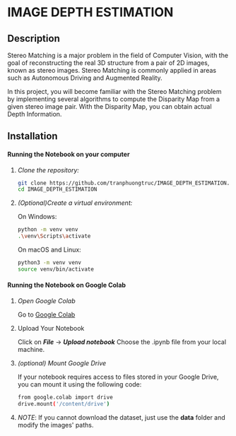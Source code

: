 # IMAGE DEPTH ESTIMATION
## Description
Stereo Matching is a major problem in the field of Computer Vision, with the goal of reconstructing the real 3D structure from a pair of 2D images, known as stereo images. Stereo Matching is commonly applied in areas such as Autonomous Driving and Augmented Reality.

In this project, you will become familiar with the Stereo Matching problem by implementing several algorithms to compute the Disparity Map from a given stereo image pair. With the Disparity Map, you can obtain actual Depth Information.

## Installation

#### Running the Notebook on your computer

1. *Clone the repository:*
    ```sh
    git clone https://github.com/tranphuongtruc/IMAGE_DEPTH_ESTIMATION.git
    cd IMAGE_DEPTH_ESTIMATION
    ```

2. *(Optional)Create a virtual environment:*
   
    On Windows:
 
    ```sh
    python -m venv venv
    .\venv\Scripts\activate
    ```

    On macOS and Linux:

    ```sh
    python3 -m venv venv
    source venv/bin/activate
    ```

#### Running the Notebook on Google Colab

1. *Open Google Colab*

    Go to [Google Colab](https://colab.google/)

2. Upload Your Notebook

    Click on ***File*** -> ***Upload notebook***
    Choose the .ipynb file from your local machine.

3. *(optional) Mount Google Drive*

    If your notebook requires access to files stored in your Google Drive, you can mount it using the following code:

    ```sh
    from google.colab import drive
    drive.mount('/content/drive')
    ```

4. *NOTE*: If you cannot download the dataset, just use the **data** folder and modify the images' paths.
